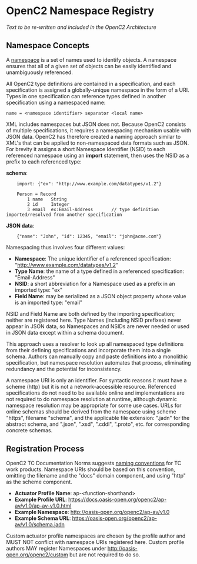 # OpenC2 Namespace Registry

*Text to be re-written and included in the OpenC2 Architecture*

## Namespace Concepts
A [namespace](https://en.wikipedia.org/wiki/Namespace) is a set
of names used to identify objects. A namespace ensures that all
of a given set of objects can be easily identified and
unambiguously referenced.

All OpenC2 type definitions are contained in a specification, and
each specification is assigned a globally-unique namespace in the
form of a URI.  Types in one specification can reference types
defined in another specification using a namespaced name:

    name = <namespace identifier> separator <local name>

XML includes namespaces but JSON does not. Because OpenC2
consists of multiple specifications, it requires a namespacing
mechanism usable with JSON data. OpenC2 has therefore created a
naming approach similar to XML's that can be applied to
non-namespaced data formats such as JSON.  For brevity it assigns
a short Namespace Identifier (NSID) to each referenced namespace
using an **import** statement, then uses the NSID as a prefix to
each referenced type:

**schema**:
```
    import: {"ex": "http://www.example.com/datatypes/v1.2"}

    Person = Record
        1 name   String
        2 id     Integer
        3 email  ex:Email-Address       // type definition imported/resolved from another specification
```
**JSON data**:
```
    {"name": "John", "id": 12345, "email": "john@acme.com"}
```
Namespacing thus involves four different values:
* **Namespace**: The unique identifier of a referenced
  specification: "http://www.example.com/datatypes/v1.2"
* **Type Name**: the name of a type defined in a referenced
  specification: "Email-Address"
* **NSID**: a short abbreviation for a Namespace used as a prefix
  in an imported type: "ex"
* **Field Name**: may be serialized as a JSON object property
  whose value is an imported type: "email"

NSID and Field Name are both defined by the importing
specification; neither are registered here. Type Names (including
NSID prefixes) never appear in JSON data, so Namespaces and NSIDs
are never needed or used in JSON data except within a schema
document.

This approach uses a resolver to look up all namespaced type
definitions from their defining specifications and incorporate
them into a single schema. Authors can manually copy and paste
definitions into a monolithic specification, but namespace
resolution automates that process, eliminating redundancy and the
potential for inconsistency.

A namespace URI is only an identifier. For syntactic reasons it
must have a scheme (http) but it is not a network-accessible
resource. Referenced specifications do not need to be available
online and implementations are not required to do namespace
resolution at runtime, although dynamic namespace resolution may
be appropriate for some use cases. URLs for online schemas should
be derived from the namespace using scheme "https", filename
"schema", and the applicable file extension: ".jadn" for the
abstract schema, and ".json", ".xsd", ".cddl", ".proto", etc. for
corresponding concrete schemas.

## Registration Process
OpenC2 TC Documentation Norms suggests [naming
conventions](https://github.com/oasis-tcs/openc2-tc-ops/blob/master/Documentation-Norms.md#42-assign-work-product-name)
for TC work products.  Namespace URIs should be based on this
convention, omitting the filename and the "docs" domain
component, and using "http" as the scheme component.

* **Actuator Profile Name**: ap-\<function-shorthand\>
* **Example Profile URL**:
  https://docs.oasis-open.org/openc2/ap-av/v1.0/ap-av-v1.0.html
* **Example Namespace**: http://oasis-open.org/openc2/ap-av/v1.0
* **Example Schema URL**:
  https://oasis-open.org/openc2/ap-av/v1.0/schema.jadn

Custom actuator profile namespaces are chosen by the profile
author and MUST NOT conflict with namespace URIs registered here.
Custom profile authors MAY register Namespaces under
http://oasis-open.org/openc2/custom but are not required to do
so.
